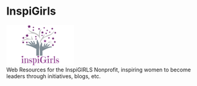 # InspiGirls
![logo](images/inspiGirls.PNG)
<br />
Web Resources for the InspiGIRLS Nonprofit, inspiring women to become leaders through initiatives, blogs, etc.
